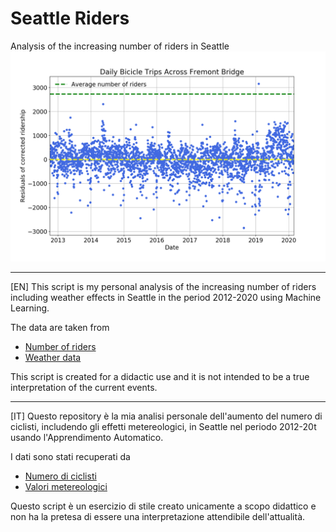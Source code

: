 # Seattle Riders
Analysis of the increasing number of riders in Seattle
![Coronavirus outbreak](Seattle.png)

---------------------------------------------------
[EN] This script is my personal analysis of the increasing number of riders
including weather effects in Seattle in the period 2012-2020
using Machine Learning.


The data are taken from
- [Number of riders](https://data.seattle.gov/Transportation/Fremont-Bridge-Bicycle-Counter/65db-xm6k)
- [Weather data](https://www.ncdc.noaa.gov/cdo-web/search?datasetid=GHCND)

This script is created for a didactic use and it is not intended to be a
true interpretation of the current events.

---------------------------------------------------
[IT] Questo repository è la mia analisi personale dell'aumento del numero di
ciclisti, includendo gli effetti metereologici, in Seattle nel periodo 2012-20t
usando l'Apprendimento Automatico.

I dati sono stati recuperati da
- [Numero di ciclisti](https://data.seattle.gov/Transportation/Fremont-Bridge-Bicycle-Counter/65db-xm6k)
- [Valori metereologici](https://www.ncdc.noaa.gov/cdo-web/search?datasetid=GHCND)

Questo script è un esercizio di stile creato unicamente a
scopo didattico e non ha la pretesa di essere una interpretazione
attendibile dell'attualità.

